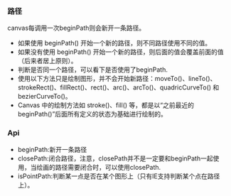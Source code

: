 ### 路径

canvas每调用一次beginPath则会新开一条路径。
- 如果使用 beginPath() 开始一个新的路径，则不同路径使用不同的值。
- 如果没有使用 beginPath() 开始一个新的路径，则后面的值会覆盖前面的值（后来者居上原则）。
- 判断是否同一个路径，可以看下是否使用了beginPath.
- 使用以下方法只是绘制图形，并不会开始新路径：moveTo()、lineTo()、strokeRect()、fillRect()、rect()、arc()、arcTo()、quadricCurveTo() 和 bezierCurveTo()。
- Canvas 中的绘制方法如 stroke()、fill() 等，都是以“之前最近的 beginPath()”后面所有定义的状态为基础进行绘制的。



### Api

- beginPath:新开一条路径
- closePath:闭合路径，注意，closePath并不是一定要和beginPath一起使用，当绘画的路径需要闭合时，可以使用closePath.
- isPointPath:判断某一点是否在某个图形上（只有IE支持判断某个点在路径上）。
